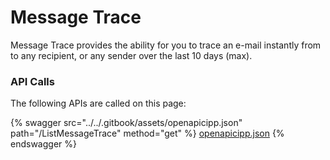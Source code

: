 # Message Trace

Message Trace provides the ability for you to trace an e-mail instantly from to any recipient, or any sender over the last 10 days (max).

### API Calls

The following APIs are called on this page:



{% swagger src="../../.gitbook/assets/openapicipp.json" path="/ListMessageTrace" method="get" %}
[openapicipp.json](../../.gitbook/assets/openapicipp.json)
{% endswagger %}

